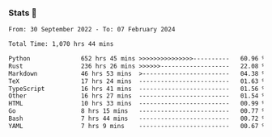 ### Stats 👋
<!--START_SECTION:waka-->

```txt
From: 30 September 2022 - To: 07 February 2024

Total Time: 1,070 hrs 44 mins

Python              652 hrs 45 mins >>>>>>>>>>>>>>>----------   60.96 %
Rust                236 hrs 26 mins >>>>>>-------------------   22.08 %
Markdown            46 hrs 53 mins  >------------------------   04.38 %
TeX                 17 hrs 24 mins  -------------------------   01.63 %
TypeScript          16 hrs 41 mins  -------------------------   01.56 %
Other               16 hrs 27 mins  -------------------------   01.54 %
HTML                10 hrs 33 mins  -------------------------   00.99 %
Go                  8 hrs 15 mins   -------------------------   00.77 %
Bash                7 hrs 44 mins   -------------------------   00.72 %
YAML                7 hrs 9 mins    -------------------------   00.67 %
```

<!--END_SECTION:waka-->

<!--
**buhaytza2005/buhaytza2005** is a ✨ _special_ ✨ repository because its `README.md` (this file) appears on your GitHub profile.

Here are some ideas to get you started:

- 🔭 I’m currently working on ...
- 🌱 I’m currently learning ...
- 👯 I’m looking to collaborate on ...
- 🤔 I’m looking for help with ...
- 💬 Ask me about ...
- 📫 How to reach me: ...
- 😄 Pronouns: ...
- ⚡ Fun fact: ...
-->


